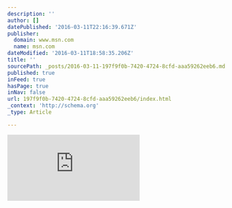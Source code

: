 ```yaml
---
description: ''
author: []
datePublished: '2016-03-11T22:16:39.671Z'
publisher:
  domain: www.msn.com
  name: msn.com
dateModified: '2016-03-11T18:58:35.206Z'
title: ''
sourcePath: _posts/2016-03-11-197f9f0b-7420-4724-8cfd-aaa59262eeb6.md
published: true
inFeed: true
hasPage: true
inNav: false
url: 197f9f0b-7420-4724-8cfd-aaa59262eeb6/index.html
_context: 'http://schema.org'
_type: Article

---
```

![](http://img-s-msn-com.akamaized.net/tenant/amp/entityid/AAgEYa3.img?h=400&w=618&m=6&q=60&o=f&l=f&x=555&y=157)